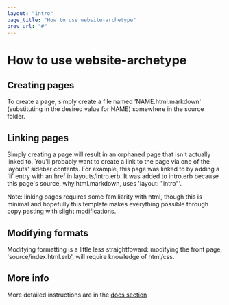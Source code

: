 ```yaml
---
layout: "intro"
page_title: "How to use website-archetype"
prev_url: "#"
---
```


# How to use website-archetype

## Creating pages

To create a page, simply create a file named 'NAME.html.markdown' (substituting in the desired value for NAME) somewhere in the source folder.

## Linking pages

Simply creating a page will result in an orphaned page that isn't actually linked to.  You'll probably want to create a link to the page via one of the layouts' sidebar contents.  For example, this page was linked to by adding a 'li' entry with an href in layouts/intro.erb.  It was added to intro.erb because this page's source, why.html.markdown, uses 'layout: "intro"'.

Note: linking pages requires some familiarity with html, though this is minimal and hopefully this template makes everything possible through copy pasting with slight modifications.

## Modifying formats

Modifying formatting is a little less straightfoward: modifying the front page, 'source/index.html.erb', will require knowledge of html/css.

## More info

More detailed instructions are in the [docs section](/docs/)

